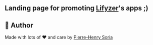 ## Landing page for promoting [Lifyzer](https://lifyzer.com)'s apps ;)


## 🎨 Author

Made with lots of ❤️ and care by [Pierre-Henry Soria](https://ph7.me)
